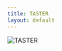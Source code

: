 ```yaml
---
title: TASTER
layout: default
---
```

<div class="container">
<img src="{{ site.url }}/images/game_controllers.png" class="img-responsive" alt="TASTER">
</div>
